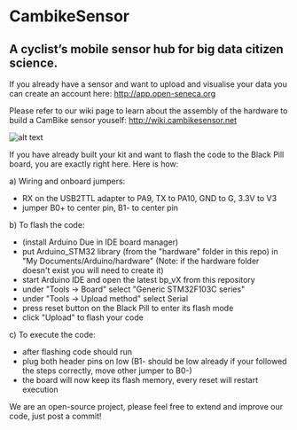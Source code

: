 # CambikeSensor

## A cyclist’s mobile sensor hub for big data citizen science.

If you already have a sensor and want to upload and visualise your data you can create an account here:
http://app.open-seneca.org

Please refer to our wiki page to learn about the assembly of the hardware to build a CamBike sensor youself:
http://wiki.cambikesensor.net

![alt text](https://raw.githubusercontent.com/sh969/CambikeSensor/master/photo.png)

If you have already built your kit and want to flash the code to the Black Pill board, you are exactly right here. 
Here is how:

a) Wiring and onboard jumpers:
- RX on the USB2TTL adapter to PA9, TX to PA10, GND to G, 3.3V to V3
- jumper B0+ to center pin, B1- to center pin

b) To flash the code:
- (install Arduino Due in IDE board manager)
- put Arduino_STM32 library (from the "hardware" folder in this repo) in "My Documents/Arduino/hardware" (Note: if the hardware folder doesn't exist you will need to create it)
- start Arduino IDE and open the latest bp_vX from this repository
- under "Tools -> Board" select "Generic STM32F103C series"
- under "Tools -> Upload method" select Serial
- press reset button on the Black Pill to enter its flash mode
- click "Upload" to flash your code

c) To execute the code:
- after flashing code should run
- plug both header pins on low (B1- should be low already if your followed the steps correctly, move other jumper to B0-)
- the board will now keep its flash memory, every reset will restart execution

We are an open-source project, please feel free to extend and improve our code, just post a commit!
